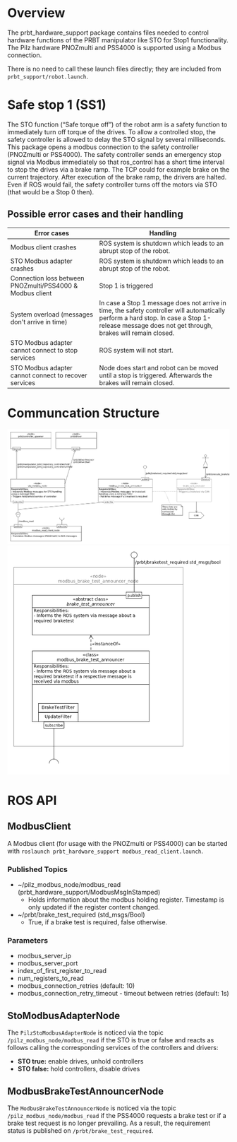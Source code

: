 # Overview
The prbt_hardware_support package contains files needed to control hardware functions of the PRBT manipulator like STO for Stop1 functionality. The Pilz hardware PNOZmulti and PSS4000 is supported using a Modbus connection.

There is no need to call these launch files directly; they are included from `prbt_support/robot.launch`.

# Safe stop 1 (SS1)
The STO function (“Safe torque off”) of the robot arm is a safety function to immediately turn off torque of the drives. To allow a
controlled stop, the safety controller is allowed to delay the STO signal by several milliseconds. This package opens a
modbus connection to the safety controller (PNOZmulti or PSS4000). The safety controller sends an emergency
stop signal via Modbus immediately so that ros_control has a short time interval to stop the drives via a brake ramp.
The TCP could for example brake on the current trajectory. After execution of the brake ramp, the drivers are halted. Even if ROS would fail, the safety controller turns off the motors via STO (that would be a Stop 0 then).

## Possible error cases and their handling

| Error cases                                             | Handling                                                |
| ------------------------------------------------------- | ------------------------------------------------------- |
| Modbus client crashes                                   | ROS system is shutdown which leads to an abrupt stop of the robot. |
| STO Modbus adapter crashes                              | ROS system is shutdown which leads to an abrupt stop of the robot. |
| Connection loss between PNOZmulti/PSS4000 & Modbus client        | Stop 1 is triggered                                     |
| System overload (messages don't arrive in time)         | In case a Stop 1 message does not arrive in time, the safety controller will automatically perform a hard stop. In case a Stop 1-release message does not get through, brakes will remain closed. |
| STO Modbus adapter cannot connect to stop services    | ROS system will not start.                              |
| STO Modbus adapter cannot connect to recover services | Node does start and robot can be moved until a stop is triggered. Afterwards the brakes will remain closed. |

# Communcation Structure
![Component diagram](doc/diag_comp_stop1_architecture.png)
![Component diagram](doc/diag_comp_braketest_elements.png)

# ROS API

## ModbusClient
A Modbus client (for usage with the PNOZmulti or PSS4000) can be started with `roslaunch prbt_hardware_support modbus_read_client.launch`.

### Published Topics
- ~/pilz_modbus_node/modbus_read (prbt_hardware_support/ModbusMsgInStamped)
  - Holds information about the modbus holding register. Timestamp is only updated if the register content changed.
- ~/prbt/brake_test_required (std_msgs/Bool)
  - True, if a brake test is required, false otherwise.

### Parameters
- modbus_server_ip
- modbus_server_port
- index_of_first_register_to_read
- num_registers_to_read
- modbus_connection_retries (default: 10)
- modbus_connection_retry_timeout - timeout between retries (default: 1s)

## StoModbusAdapterNode
The ``PilzStoModbusAdapterNode`` is noticed via the topic `/pilz_modbus_node/modbus_read` if the STO is true or false and reacts as follows calling the corresponding services of the controllers and drivers:
- **STO true:**
enable drives, unhold controllers
- **STO false:**
hold controllers, disable drives

## ModbusBrakeTestAnnouncerNode
The ``ModbusBrakeTestAnnouncerNode`` is noticed via the topic `/pilz_modbus_node/modbus_read` if the PSS4000 requests a brake test or if a brake test request is no longer prevailing. As a result, the requirement status is published on `/prbt/brake_test_required`.